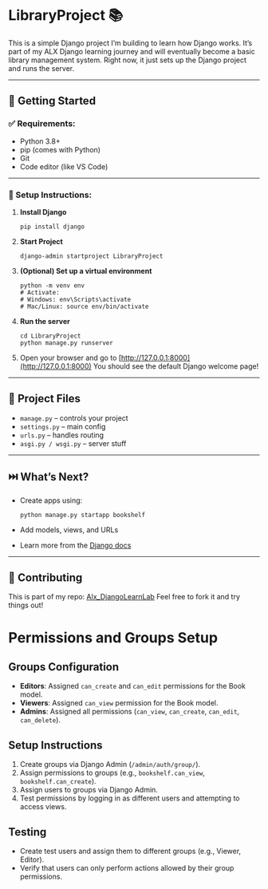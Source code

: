 

# LibraryProject 📚

This is a simple Django project I’m building to learn how Django works. It’s part of my ALX Django learning journey and will eventually become a basic library management system. Right now, it just sets up the Django project and runs the server.

---

## 🚀 Getting Started

### ✅ Requirements:

* Python 3.8+
* pip (comes with Python)
* Git
* Code editor (like VS Code)

---

### 🔧 Setup Instructions:

1. **Install Django**

   ```
   pip install django
   ```

2. **Start Project**

   ```
   django-admin startproject LibraryProject
   ```

3. **(Optional) Set up a virtual environment**

   ```
   python -m venv env
   # Activate:
   # Windows: env\Scripts\activate
   # Mac/Linux: source env/bin/activate
   ```

4. **Run the server**

   ```
   cd LibraryProject
   python manage.py runserver
   ```

5. Open your browser and go to [http://127.0.0.1:8000](http://127.0.0.1:8000)
   You should see the default Django welcome page!

---

## 📁 Project Files

* `manage.py` – controls your project
* `settings.py` – main config
* `urls.py` – handles routing
* `asgi.py / wsgi.py` – server stuff

---

## ⏭️ What’s Next?

* Create apps using:

  ```
  python manage.py startapp bookshelf
  ```
* Add models, views, and URLs
* Learn more from the [Django docs](https://docs.djangoproject.com/en/stable/)

---

## 🤝 Contributing

This is part of my repo: [Alx\_DjangoLearnLab](https://github.com/RedietSeleshiTsega/Alx_DjangoLearnLab)
Feel free to fork it and try things out!


# Permissions and Groups Setup

## Groups Configuration
- **Editors**: Assigned `can_create` and `can_edit` permissions for the Book model.
- **Viewers**: Assigned `can_view` permission for the Book model.
- **Admins**: Assigned all permissions (`can_view`, `can_create`, `can_edit`, `can_delete`).

## Setup Instructions
1. Create groups via Django Admin (`/admin/auth/group/`).
2. Assign permissions to groups (e.g., `bookshelf.can_view`, `bookshelf.can_create`).
3. Assign users to groups via Django Admin.
4. Test permissions by logging in as different users and attempting to access views.

## Testing
- Create test users and assign them to different groups (e.g., Viewer, Editor).
- Verify that users can only perform actions allowed by their group permissions.
